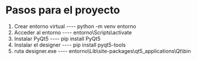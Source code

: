 # Pasos para el proyecto

1. Crear entorno virtual  ---- python -m venv entorno
2. Acceder al entorno     ---- entorno\Scripts\activate
3. Instalar PyQt5         ---- pip install PyQt5
4. Instalar el designer   ---- pip install pyqt5-tools
5. ruta designer.exe      ---- entorno\Lib\site-packages\qt5_applications\Qt\bin
